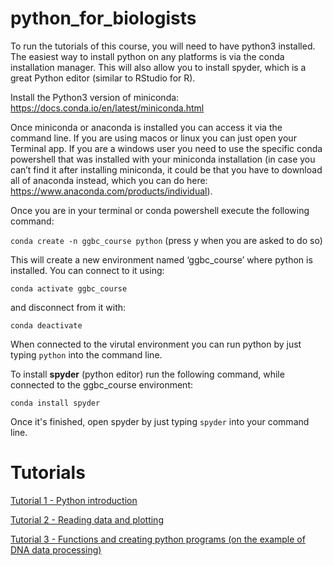 # python_for_biologists

To run the tutorials of this course, you will need to have python3 installed. The easiest way to install python on any platforms is via the conda installation manager. This will also allow you to install spyder, which is a great Python editor (similar to RStudio for R).

Install the Python3 version of miniconda: https://docs.conda.io/en/latest/miniconda.html

Once miniconda or anaconda is installed you can access it via the command line. If you are using macos or linux you can just open your Terminal app. If you are a windows user you need to use the specific conda powershell that was installed with your miniconda installation (in case you can’t find it after installing miniconda, it could be that you have to download all of anaconda instead, which you can do here: https://www.anaconda.com/products/individual).

Once you are in your terminal or conda powershell execute the following command:

`conda create -n ggbc_course python` (press y when you are asked to do so)

This will create a new environment named ‘ggbc_course’ where python is installed. You can connect to it using:

`conda activate ggbc_course`

and disconnect from it with:

`conda deactivate`

When connected to the virutal environment you can run python by just typing `python` into the command line.

To install **spyder** (python editor) run the following command, while connected to the ggbc_course environment:

`conda install spyder`

Once it's finished, open spyder by just typing `spyder` into your command line.



# Tutorials

[Tutorial 1 - Python introduction](https://github.com/tobiashofmann88/python_for_biologists/blob/master/tutorials/tutorial_1.ipynb)

[Tutorial 2 - Reading data and plotting](https://github.com/tobiashofmann88/python_for_biologists/blob/master/tutorials/tutorial_2.ipynb)

[Tutorial 3 - Functions and creating python programs (on the example of DNA data processing)](https://github.com/tobiashofmann88/python_for_biologists/blob/master/tutorials/tutorial_3.ipynb)
